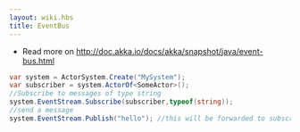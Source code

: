 ```yaml
---
layout: wiki.hbs
title: EventBus
---
```

* Read more on http://doc.akka.io/docs/akka/snapshot/java/event-bus.html

```csharp
var system = ActorSystem.Create("MySystem");
var subscriber = system.ActorOf<SomeActor>();
//Subscribe to messages of type string
system.EventStream.Subscribe(subscriber,typeof(string));
//send a message
system.EventStream.Publish("hello"); //this will be forwarded to subscriber
```